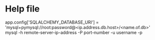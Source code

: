 # Help file

app.config['SQLALCHEMY_DATABASE_URI'] = 'mysql+pymysql://root:password@<ip.address.db.host>/<name.of.db>'
<br>
mysql -h remote-server-ip-address -P port-number -u username -p

